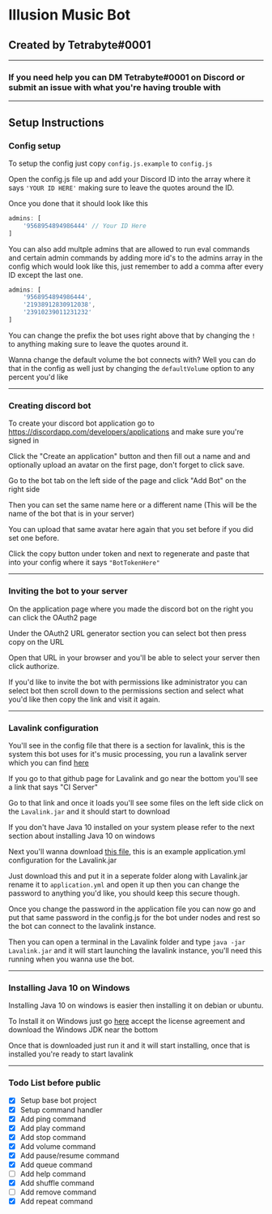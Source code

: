 # Illusion Music Bot

## Created by Tetrabyte#0001

---

### If you need help you can DM Tetrabyte#0001 on Discord or submit an issue with what you're having trouble with

---

## Setup Instructions

### Config setup

To setup the config just copy `config.js.example` to `config.js`

Open the config.js file up and add your Discord ID into the array where it says `'YOUR ID HERE'` making sure to leave the quotes around the ID.

Once you done that it should look like this

```js
admins: [
    '9568954894986444' // Your ID Here
]
```

You can also add multple admins that are allowed to run eval commands and certain admin commands by adding more id's to the admins array in the config which would look like this, just remember to add a comma after every ID except the last one.

```js
admins: [
    '9568954894986444',
    '21938912830912038',
    '23910239011231232'
]
```

You can change the prefix the bot uses right above that by changing the `!` to anything making sure to leave the quotes around it.

Wanna change the default volume the bot connects with? Well you can do that in the config as well just by changing the `defaultVolume` option to any percent you'd like

---

### Creating discord bot

To create your discord bot application go to https://discordapp.com/developers/applications and make sure you're signed in

Click the "Create an application" button and then fill out a name and and optionally upload an avatar on the first page, don't forget to click save.

Go to the bot tab on the left side of the page and click "Add Bot" on the right side

Then you can set the same name here or a different name (This will be the name of the bot that is in your server)

You can upload that same avatar here again that you set before if you did set one before.

Click the copy button under token and next to regenerate and paste that into your config where it says `"BotTokenHere"`

---

### Inviting the bot to your server

On the application page where you made the discord bot on the right you can click the OAuth2 page

Under the OAuth2 URL generator section you can select bot then press copy on the URL

Open that URL in your browser and you'll be able to select your server then click authorize.

If you'd like to invite the bot with permissions like administrator you can select bot then scroll down to the permissions section and select what you'd like then copy the link and visit it again.

---

### Lavalink configuration

You'll see in the config file that there is a section for lavalink, this is the system this bot uses for it's music processing, you run a lavalink server which you can find [here](https://github.com/Frederikam/Lavalink)

If you go to that github page for Lavalink and go near the bottom you'll see a link that says "CI Server"

Go to that link and once it loads you'll see some files on the left side click on the `Lavalink.jar` and it should start to download

If you don't have Java 10 installed on your system please refer to the next section about installing Java 10 on windows

Next you'll wanna download [this file](https://raw.githubusercontent.com/Frederikam/Lavalink/master/LavalinkServer/application.yml.example), this is an example application.yml configuration for the Lavalink.jar

Just download this and put it in a seperate folder along with Lavalink.jar rename it to `application.yml` and open it up then you can change the password to anything you'd like, you should keep this secure though.

Once you change the password in the application file you can now go and put that same password in the config.js for the bot under nodes and rest so the bot can connect to the lavalink instance.

Then you can open a terminal in the Lavalink folder and type `java -jar Lavalink.jar` and it will start launching the lavalink instance, you'll need this running when you wanna use the bot.

---

### Installing Java 10 on Windows

Installing Java 10 on windows is easier then installing it on debian or ubuntu.

To Install it on Windows just go [here](https://www.oracle.com/technetwork/java/javase/downloads/jdk10-downloads-4416644.html) accept the license agreement and download the Windows JDK near the bottom

Once that is downloaded just run it and it will start installing, once that is installed you're ready to start lavalink

---

### Todo List before public

- [x] Setup base bot project
- [x] Setup command handler
- [x] Add ping command
- [x] Add play command
- [x] Add stop command
- [x] Add volume command
- [x] Add pause/resume command
- [x] Add queue command
- [ ] Add help command
- [x] Add shuffle command
- [ ] Add remove command
- [x] Add repeat command
